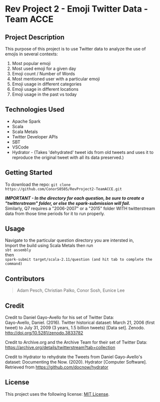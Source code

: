 # Rev Project 2 - Emoji Twitter Data - Team ACCE

## Project Description

This purpose of this project is to use Twitter data to analyze the use of emojis in several contexts:
1) Most popular emoji
2) Most used emoji for a given day
3) Emoji count / Number of Words
4) Most mentioned user with a particular emoji
5) Emoji usage in different categories
6) Emoji usage in different locations
7) Emoji usage in the past vs today

## Technologies Used

* Apache Spark
* Scala
* Scala Metals
* Twitter Developer APIs
* SBT
* VSCode
* Hydrator - (Takes 'dehydrated' tweet ids from old tweets and uses it to reproduce the original tweet with all its data preserved.)

## Getting Started

To download the repo:
```git clone https://github.com/ConorS0505/RevProject2-TeamACCE.git```

***IMPORTANT - In the directory for each question, be sure to create a "twitterstream" folder, or else the spark-submission will fail.***  
Similarly, Q7 requires a "2006-2007" or a "2015" folder WITH twitterstream data from those time periods for it to run properly.

## Usage

Navigate to the particular question directory you are intersted in,  
Import the build using Scala Metals then run  
```sbt assembly```  
then  
```spark-submit target/scala-2.11/question (and hit tab to complete the command)```  

## Contributors

> Adam Pesch,
> Christian Palko,
> Conor Sosh,
> Eunice Lee

## Credit
Credit to Daniel Gayo-Avello for his set of Twitter Data:  
Gayo-Avello, Daniel. (2016). Twitter historical dataset: March 21, 2006 (first tweet) to July 31, 2009 (3 years, 1.5 billion tweets) [Data set]. Zenodo. http://doi.org/10.5281/zenodo.3833782  
  
Credit to Archive.org and the Archive Team for their set of Twitter Data:
https://archive.org/details/twitterstream?tab=collection

Credit to Hydrator to rehydrate the Tweets from Daniel Gayo-Avello's dataset:
Documenting the Now. (2020). Hydrator [Computer Software]. Retrieved from https://github.com/docnow/hydrator

## License

This project uses the following license: [MIT License](<https://mit-license.org/>).
